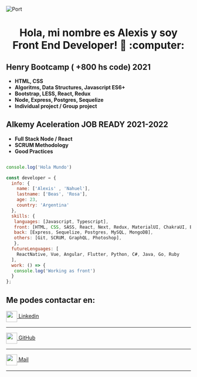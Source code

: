 ![Port](https://user-images.githubusercontent.com/58223692/95631179-9bf7af80-0a59-11eb-8120-a4a064c956b7.jpg)
<h1 align='center'> Hola, mi nombre es Alexis y soy Front End Developer!  👋 :computer: </h1>


 
<h2> Henry Bootcamp ( +800 hs code) 2021 </h2>

<ul>
  <li><span><strong>HTML, CSS </strong> </span>
  <li><span><strong>Algoritms, Data Structures, Javascript ES6+ </strong> </span>
  <li><span><strong>Bootstrap, LESS, React, Redux </strong> </span>
  <li><span><strong>Node, Express, Postgres, Sequelize </strong> </span>
   <li><span><strong>Individual project / Group project </strong> </span>
</ul> 


<h2> Alkemy Aceleration JOB READY 2021-2022 </h2>

<ul>
 <li><span><strong>Full Stack Node / React </strong> </span>
 <li><span><strong>SCRUM Methodology </strong> </span>
 <li><span><strong>Good Practices </strong> </span>
</ul>

``` js

console.log('Hola Mundo')

const developer = {
  info: {
    name: ['Alexis' , 'Nahuel'],
    lastname: ['Beas', 'Rosa'],
    age: 23,
    country: 'Argentina'
  },
  skills: {
   languages: [Javascript, Typescript],
   front: [HTML, CSS, SASS, React, Next, Redux, MaterialUI, ChakraUI, Boostrap],
   back: [Express, Sequelize, Postgres, MySQL, MongoDB],
   others: [Git, SCRUM, GraphQL, Photoshop],
   },
  futureLenguages: [
    ReactNative, Vue, Angular, Flutter, Python, C#, Java, Go, Ruby
  ],
  work: () => {
   console.log('Working as front')
  }
};

```



<h2> Me podes contactar en: </h2>

<p>
    <a href="https://www.linkedin.com/in/alexis-beas-dev/">
      <img align="center" src="https://cdn.jsdelivr.net/npm/simple-icons@3.0.1/icons/linkedin.svg" height="30" width="30" />
      Linkedin
    </a>
    <hr/>
    <a href="https://github.com/alexiscjscab">
      <img align="center" src="https://cdn.jsdelivr.net/npm/simple-icons@3.0.1/icons/github.svg" height="30" width="30" />
      GitHub
    </a>
    <hr/>
    <a href="mailto:alexiscjscab@gmail.com" target=”_blank”>
      <img align="center" src="https://cdn.jsdelivr.net/npm/simple-icons@3.0.1/icons/gmail.svg" height="30" width="30"/>
      Mail
    </a>
 </p>   


<hr/>




<!--
**alexiscjscab/alexiscjscab** is a ✨ _special_ ✨ repository because its `README.md` (this file) appears on your GitHub profile.

Here are some ideas to get you started:

- 🔭 I’m currently working on ...
- 🌱 I’m currently learning ...
- 👯 I’m looking to collaborate on ...
- 🤔 I’m looking for help with ...
- 💬 Ask me about ...
- 📫 How to reach me: ...
- 😄 Pronouns: ...
- ⚡ Fun fact: ...
-->


